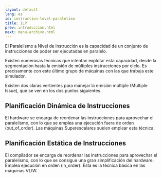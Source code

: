 ```yaml
---
layout: default
lang: es
id: instruction-level-paralelism
title: ILP
prev: introduccion.html
next: menu-archivo.html
---
```


El Paralelismo a Nivel de Instrucción es la capacidad de un conjunto de instrucciones de poder ser ejecutadas en paralelo.

Existen numerosas técnicas que intentan explotar esta capacidad, desde la segmentación hasta la emisión de múltiples instrucciones por ciclo. Es precisamente con este último grupo de máquinas con las que trabaja este simulador.

Existen dos claras vertientes para manejar la emisión múltiple (Multiple Issue), que se ven en los dos puntos siguientes.


## Planificación Dinámica de Instrucciones

El hardware se encarga de reordenar las instrucciones para aprovechar el paralelismo, con lo que se emplea una ejecución fuera de orden (out_of_order). Las máquinas Superescalares suelen emplear esta técnica. 


## Planificación Estática de Instrucciones

El compilador se encarga de reordenar las instrucciones para aprovechar el paralelismo, con lo que se consigue una gran simplificación del hardware. Emplea ejecución en orden (in_order). Esta es la técnica básica en las máquinas VLIW.

